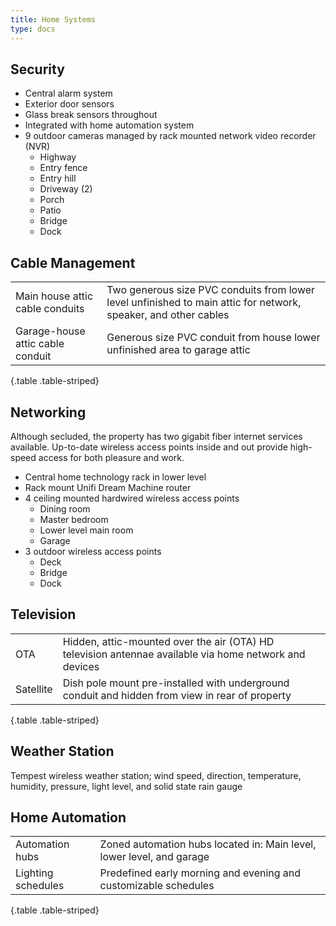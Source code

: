 ```yaml
---
title: Home Systems
type: docs
---
```


## Security

- Central alarm system
- Exterior door sensors
- Glass break sensors throughout
- Integrated with home automation system
- 9 outdoor cameras managed by rack mounted network video recorder (NVR)
  - Highway
  - Entry fence
  - Entry hill
  - Driveway (2)
  - Porch
  - Patio
  - Bridge
  - Dock
 
## Cable Management

| | |
|-|-|
|Main house attic cable conduits|Two generous size PVC conduits from lower level unfinished to main attic for network, speaker, and other cables|
|Garage-house attic cable conduit|Generous size PVC conduit from house lower unfinished area to garage attic|
{.table .table-striped}

## Networking

Although secluded, the property has two gigabit fiber internet services available. Up-to-date wireless access points inside and out provide high-speed access for both pleasure and work.

- Central home technology rack in lower level
- Rack mount Unifi Dream Machine router
- 4 ceiling mounted hardwired wireless access points
  - Dining room 
  - Master bedroom
  - Lower level main room
  - Garage
- 3 outdoor wireless  access points
  - Deck
  - Bridge
  - Dock

## Television

| | |
|-|-|
|OTA|Hidden, attic-mounted over the air (OTA) HD television antennae available via home network and devices|
|Satellite|Dish pole mount pre-installed with underground conduit and hidden from view in rear of property|
{.table .table-striped}

## Weather Station

Tempest wireless weather station; wind speed, direction, temperature, humidity, pressure, light level, and solid state rain gauge

## Home Automation

| | |
|-|-|
|Automation hubs|Zoned automation hubs located in: Main level, lower level, and garage|
|Lighting schedules|Predefined early morning and evening and customizable schedules|
{.table .table-striped}
